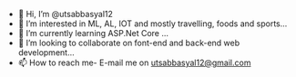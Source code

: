 - 👋 Hi, I’m @utsabbasyal12
- 👀 I’m interested in ML, AL, IOT and mostly travelling, foods and sports...
- 🌱 I’m currently learning ASP.Net Core ...
- 💞️ I’m looking to collaborate on font-end and back-end web development...
- 📫 How to reach me- E-mail me on utsabbasyal12@gmail.com

<!---
utsabbasyal12/utsabbasyal12 is a ✨ special ✨ repository because its `README.md` (this file) appears on your GitHub profile.
You can click the Preview link to take a look at your changes.
--->
